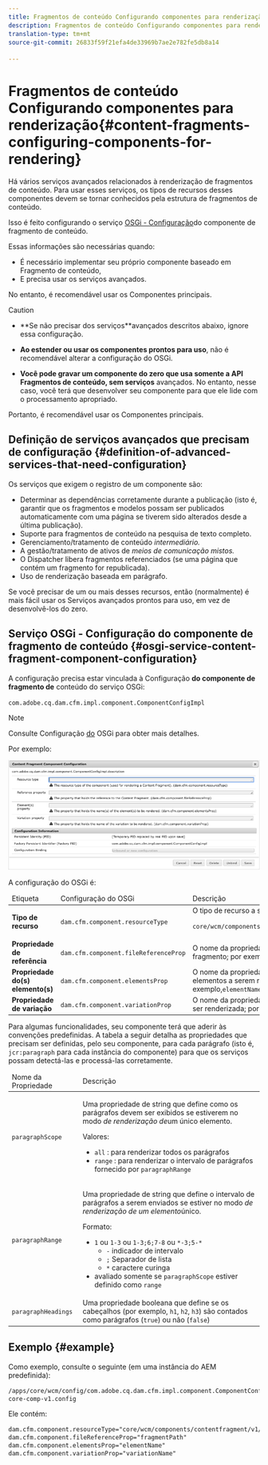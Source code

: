 ```yaml
---
title: Fragmentos de conteúdo Configurando componentes para renderização
description: Fragmentos de conteúdo Configurando componentes para renderização
translation-type: tm+mt
source-git-commit: 26833f59f21efa4de33969b7ae2e782fe5db8a14

---
```



# Fragmentos de conteúdo Configurando componentes para renderização{#content-fragments-configuring-components-for-rendering}

Há vários serviços [](#definition-of-advanced-services-that-need-configuration) avançados relacionados à renderização de fragmentos de conteúdo. Para usar esses serviços, os tipos de recursos desses componentes devem se tornar conhecidos pela estrutura de fragmentos de conteúdo.

Isso é feito configurando o serviço [OSGi - Configuração](#osgi-service-content-fragment-component-configuration)do componente de fragmento de conteúdo.

Essas informações são necessárias quando:

* É necessário implementar seu próprio componente baseado em Fragmento de conteúdo,
* E precisa usar os serviços avançados.

No entanto, é recomendável usar os Componentes principais.

>[!CAUTION]
>
>* **Se não precisar dos serviços[](#definition-of-advanced-services-that-need-configuration)**avançados descritos abaixo, ignore essa configuração.
   >
   >
* **Ao estender ou usar os componentes prontos para uso**, não é recomendável alterar a configuração do OSGi.
   >
   >
* **Você pode gravar um componente do zero que usa somente a API Fragmentos de conteúdo, sem serviços** avançados. No entanto, nesse caso, você terá que desenvolver seu componente para que ele lide com o processamento apropriado.
>
>
Portanto, é recomendável usar os Componentes principais.

## Definição de serviços avançados que precisam de configuração {#definition-of-advanced-services-that-need-configuration}

Os serviços que exigem o registro de um componente são:

* Determinar as dependências corretamente durante a publicação (isto é, garantir que os fragmentos e modelos possam ser publicados automaticamente com uma página se tiverem sido alterados desde a última publicação).
* Suporte para fragmentos de conteúdo na pesquisa de texto completo.
* Gerenciamento/tratamento de conteúdo *intermediário.*
* A gestão/tratamento de ativos de *meios de comunicação mistos.*
* O Dispatcher libera fragmentos referenciados (se uma página que contém um fragmento for republicada).
* Uso de renderização baseada em parágrafo.

Se você precisar de um ou mais desses recursos, então (normalmente) é mais fácil usar os Serviços avançados prontos para uso, em vez de desenvolvê-los do zero.

## Serviço OSGi - Configuração do componente de fragmento de conteúdo {#osgi-service-content-fragment-component-configuration}

A configuração precisa estar vinculada à Configuração **do componente de fragmento de** conteúdo do serviço OSGi:

`com.adobe.cq.dam.cfm.impl.component.ComponentConfigImpl`

>[!NOTE]
>
>Consulte Configuração [do](/help/implementing/deploying/overview.md#osgi-configuration) OSGi para obter mais detalhes.

Por exemplo:

![Configuração do componente de fragmento de conteúdo da configuração do OSGi](assets/cf-component-configuration-osgi.png)

A configuração do OSGi é:

<table>
 <thead>
  <tr>
   <td>Etiqueta</td>
   <td>Configuração do OSGi<br /> </td>
   <td>Descrição</td>
  </tr>
 </thead>
 <tbody>
  <tr>
   <td><strong>Tipo de recurso</strong></td>
   <td><code>dam.cfm.component.resourceType</code></td>
   <td>O tipo de recurso a ser registrado; por exemplo, <br /> <p><span class="cmp-examples-demo__property-value"><code>core/wcm/components/contentfragment/v1/contentfragment</code></code></p> </td>
  </tr>
  <tr>
   <td><strong>Propriedade de referência</strong></td>
   <td><code>dam.cfm.component.fileReferenceProp</code></td>
   <td>O nome da propriedade que contém a referência ao fragmento; por exemplo <code>fragmentPath</code> ou <code>fileReference</code></td>
  </tr>
  <tr>
   <td><strong>Propriedade do(s) elemento(s)</strong></td>
   <td><code>dam.cfm.component.elementsProp</code></td>
   <td>O nome da propriedade que contém os nomes dos elementos a serem renderizados; por exemplo,<code>elementName</code></td>
  </tr>
  <tr>
   <td><strong>Propriedade de variação</strong><br /> </td>
   <td><code>dam.cfm.component.variationProp</code></td>
   <td>O nome da propriedade que contém o nome da variação a ser renderizada; por exemplo,<code>variationName</code></td>
  </tr>
 </tbody>
</table>

Para algumas funcionalidades, seu componente terá que aderir às convenções predefinidas. A tabela a seguir detalha as propriedades que precisam ser definidas, pelo seu componente, para cada parágrafo (isto é, `jcr:paragraph` para cada instância do componente) para que os serviços possam detectá-las e processá-las corretamente.

<table>
 <thead>
  <tr>
   <td>Nome da Propriedade</td>
   <td>Descrição</td>
  </tr>
 </thead>
 <tbody>
  <tr>
   <td><code>paragraphScope</code></td>
   <td><p>Uma propriedade de string que define como os parágrafos devem ser exibidos se estiverem no modo <em>de renderização de</em>um único elemento.</p> <p>Valores:</p>
    <ul>
     <li><code>all</code> : para renderizar todos os parágrafos</li>
     <li><code>range</code> : para renderizar o intervalo de parágrafos fornecido por <code>paragraphRange</code></li>
    </ul> </td>
  </tr>
  <tr>
   <td><code>paragraphRange</code></td>
   <td><p>Uma propriedade de string que define o intervalo de parágrafos a serem enviados se estiver no modo <em>de renderização de um elemento</em>único.</p> <p>Formato:</p>
    <ul>
     <li><code>1</code> ou <code>1-3</code> ou <code>1-3;6;7-8</code> ou <code>*-3;5-*</code>
     <ul>
       <li><code>-</code> indicador de intervalo</li>
       <li><code>;</code> Separador de lista</li>
       <li><code>*</code> caractere curinga</li>
     </ul>
     </li>
     <li>avaliado somente se <code>paragraphScope</code> estiver definido como <code>range</code></li>
    </ul> </td>
  </tr>
  <tr>
   <td><code>paragraphHeadings</code></td>
   <td>Uma propriedade booleana que define se os cabeçalhos (por exemplo, <code>h1</code>, <code>h2</code>, <code>h3</code>) são contados como parágrafos (<code>true</code>) ou não (<code>false</code>)</td>
  </tr>
 </tbody>
</table>

## Exemplo {#example}

Como exemplo, consulte o seguinte (em uma instância do AEM predefinida):

```
/apps/core/wcm/config/com.adobe.cq.dam.cfm.impl.component.ComponentConfigImpl-core-comp-v1.config
```

Ele contém:

```
dam.cfm.component.resourceType="core/wcm/components/contentfragment/v1/contentfragment"
dam.cfm.component.fileReferenceProp="fragmentPath"
dam.cfm.component.elementsProp="elementName"
dam.cfm.component.variationProp="variationName"
```


